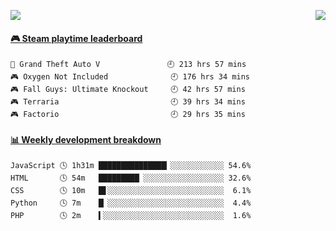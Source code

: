 <p>
<!--   <img src="https://moe-counter.anyfan.repl.co/get/@github.readme"> -->
  <img src="https://api.anyfan.top/count/?name=anyfan">
  <img src="https://weather-icon.anyfan.repl.co/@shanghai" align="right">
</p>


<!-- steam-box start -->
#### <a href="https://gist.github.com/2bb05a98c541b99e8793360d7e14488a" target="_blank">🎮 Steam playtime leaderboard</a>
```text
🚓 Grand Theft Auto V               🕘 213 hrs 57 mins
🎮 Oxygen Not Included              🕘 176 hrs 34 mins
🎮 Fall Guys: Ultimate Knockout     🕘 42 hrs 57 mins
🎮 Terraria                         🕘 39 hrs 34 mins
🎮 Factorio                         🕘 29 hrs 35 mins
```
<!-- Powered by https://github.com/YouEclipse/steam-box . -->
<!-- steam-box end -->



<!-- waka-box start -->
#### <a href="https://gist.github.com/5c5782f031552061812db2d260d88847" target="_blank">📊 Weekly development breakdown</a>
```text
JavaScript 🕓 1h31m ███████████████▎░░░░░░░░░░░░ 54.6%
HTML       🕓 54m   █████████▏░░░░░░░░░░░░░░░░░░ 32.6%
CSS        🕓 10m   █▋░░░░░░░░░░░░░░░░░░░░░░░░░░  6.1%
Python     🕓 7m    █▏░░░░░░░░░░░░░░░░░░░░░░░░░░  4.4%
PHP        🕓 2m    ▍░░░░░░░░░░░░░░░░░░░░░░░░░░░  1.6%
```
<!-- Powered by https://github.com/YouEclipse/waka-box-go . -->
<!-- waka-box end -->


<!--
**anyfan/anyfan** is a ✨ _special_ ✨ repository because its `README.md` (this file) appears on your GitHub profile.

Here are some ideas to get you started:

- 🔭 I’m currently working on ...
- 🌱 I’m currently learning ...
- 👯 I’m looking to collaborate on ...
- 🤔 I’m looking for help with ...
- 💬 Ask me about ...
- 📫 How to reach me: ...
- 😄 Pronouns: ...
- ⚡ Fun fact: ...
-->
